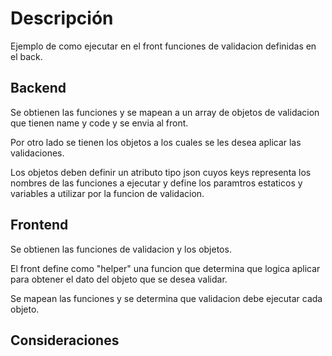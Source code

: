 # Descripción

Ejemplo de como ejecutar en el front funciones de validacion definidas en el back.

## Backend
Se obtienen las funciones y se mapean a un array de objetos de validacion que tienen name y code y se envia al front.

Por otro lado se tienen los objetos a los cuales se les desea aplicar las validaciones.

Los objetos deben definir un atributo tipo json cuyos keys representa los nombres de las funciones a ejecutar y define los paramtros estaticos y variables a utilizar por la funcion de validacion.

## Frontend

Se obtienen las funciones de validacion y los objetos.

El front define como "helper" una funcion que determina que logica aplicar para obtener el dato del objeto que se desea validar.

Se mapean las funciones y se determina que validacion debe ejecutar cada objeto.

## Consideraciones
